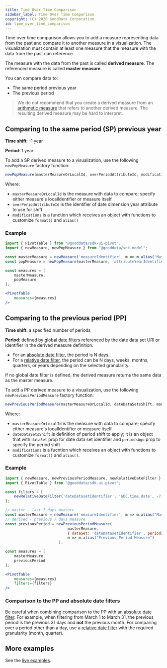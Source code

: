 ```yaml
---
title: Time Over Time Comparison
sidebar_label: Time Over Time Comparison
copyright: (C) 2020 GoodData Corporation
id: time_over_time_comparison
---
```


Time over time comparison allows you to add a measure representing data from the past and compare it to another measure in a visualization. The visualization must contain at least one measure that the measure with the data from the past can reference.

The measure with the data from the past is called **derived measure**. The referenced measure is called **master measure**.

You can compare data to:
* The same period previous year
* The previous period

> We do not recommend that you create a derived measure from an [arithmetic measure](20_misc__arithmetic_measure.md) that refers to another derived measure. The resulting derived measure may be hard to interpret.

## Comparing to the same period (SP) previous year
 
**Time shift**: -1 year

**Period**: 1 year
 
To add a SP derived measure to a visualization, use the following `newPopMeasure` factory function:
 
```javascript
newPopMeasure(masterMeasureOrLocalId, overPeriodAttributeId, modifications)
```

Where:
 
-  `masterMeasureOrLocalId` is the measure with data to compare; specify either measure's localIdentifier or measure itself
-  `overPeriodAttributeId` is the identifier of date dimension year attribute to use for shift
-  `modifications` is a function which receives an object with functions to customize `format()` and `alias()` 
 

### Example

```jsx
import { PivotTable } from "@gooddata/sdk-ui-pivot";
import { newMeasure, newPopMeasure } from "@gooddata/sdk-model";

const masterMeasure = newMeasure('measureIdentifier', m => m.alias('Master Measure'));
const popMeasure = newPopMeasure(masterMeasure, 'attributeYearIdentifier', m => m.alias("Same Period Previous Year"));

const measures = [
    masterMeasure,
    popMeasure
];

<PivotTable
    measures={measures}
/>
```  
 
## Comparing to the previous period (PP)

**Time shift**: a specified number of periods

**Period**: defined by global [date filters](filter_visual_components.html#date-filter) referenced by the date data set URI or identifier in the derived measure definition.

* For an [absolute date filter](filter_visual_components.html#absolute-date-filter), the period is N days.
* For a [relative date filter](filter_visual_components.html#relative-date-filter), the period can be N days, weeks, months, quarters, or years depending on the selected granularity.

If no global date filter is defined, the derived measure returns the same data as the master measure.

To add a PP derived measure to a visualization, use the following `newPreviousPeriodMeasure` factory function:

```javascript
newPreviousPeriodMeasure(masterMeasureOrLocalId, dateDataSetsShift, modifications);
```

Where:

-  `masterMeasureOrLocalId` is the measure with data to compare; specify either measure's localIdentifier or measure itself
-  `dateDataSetsShift` is definition of period shift to apply; it is an object that with `dataSet` prop for date data set identifier and
   `periodsAgo` prop to specify the period shift
-  `modifications` is a fucntion which receives an object with functions to customize `format()` and `alias()`.

### Example

```jsx
import { newMeasure, newPreviousPeriodMeasure, newRelativeDateFilter } from "@gooddata/sdk-model";
import { PivotTable } from "@gooddata/sdk-ui-pivot";

const filters = [
    newRelativeDateFilter('dateDatasetIdentifier', 'GDC.time.date', -7, -1)
];

// master - last 7 days measure
const masterMeasure = newMeasure('measureIdentifier', m => m.alias("Master Measure"));
// derived - previous 7 days measure
const previousPeriod = newPreviousPeriodMeasure(
                            masterMeasure, 
                            { dataSet: 'dateDatasetIdentifier', periodsAgo: 1},
                            m => m.alias("Previous Period Measure")
                        );

const measures = [
    masterMeasure,
    previousPeriod
];

<PivotTable
    measures={measures}
    filters={filters}
/>
```
### Comparison to the PP and absolute date filters

Be careful when combining comparison to the PP with an [absolute date filter](filter_visual_components.html#absolute-date-filter).
For example, when filtering from March 1 to March 31, the previous period is the previous 31 days and **not** the previous month.
For comparing over a period other than a day, use a [relative date filter](filter_visual_components.html#relative-date-filter) with the required granularity (month, quarter).

## More examples

See the [live examples](https://gooddata-examples.herokuapp.com/time-over-time-comparison).
